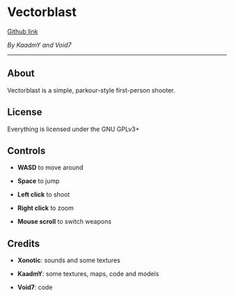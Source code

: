 # Vectorblast

[Github link](https://github.com/kaadmy/vectorblast "Vectorblast")

_By KaadmY and Void7_

* * *

## About

Vectorblast is a simple, parkour-style first-person shooter.

## License

Everything is licensed under the GNU GPLv3+

## Controls

- **WASD** to move around

- **Space** to jump

- **Left click** to shoot

- **Right click** to zoom

- **Mouse scroll** to switch weapons

## Credits

- **Xonotic**: sounds and some textures

- **KaadmY**: some textures, maps, code and models

- **Void7**: code